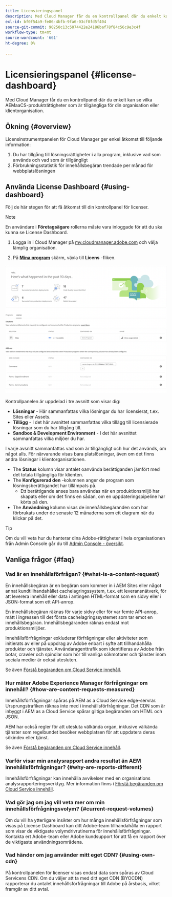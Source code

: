 ```yaml
---
title: Licensieringspanel
description: Med Cloud Manager får du en kontrollpanel där du enkelt kan se vilka AEMaaCS-produkträttigheter som är tillgängliga för din organisation eller klientorganisation.
exl-id: bf0f54a9-fe86-4bfb-9fa6-03cf0fd5f404
source-git-commit: 90250c13c5074422e24186baf78f84c56c9e3c4f
workflow-type: tm+mt
source-wordcount: '661'
ht-degree: 0%

---
```


# Licensieringspanel {#license-dashboard}

Med Cloud Manager får du en kontrollpanel där du enkelt kan se vilka AEMaaCS-produkträttigheter som är tillgängliga för din organisation eller klientorganisation.

## Ökning {#overview}

Licensinstrumentpanelen för Cloud Manager ger enkel åtkomst till följande information:

1. Du har tillgång till lösningsrättigheter i alla program, inklusive vad som används och vad som är tillgängligt
1. Förbrukningsstatistik för innehållsbegäran trendade per månad för webbplatslösningen

## Använda License Dashboard {#using-dashboard}

Följ de här stegen för att få åtkomst till din kontrollpanel för licenser.

>[!NOTE]
>
>En användare i **Företagsägare** rollerna måste vara inloggade för att du ska kunna se License Dashboard.

1. Logga in i Cloud Manager på [my.cloudmanager.adobe.com](https://my.cloudmanager.adobe.com/) och välja lämplig organisation.

1. På **[Mina program](/help/implementing/cloud-manager/getting-access-to-aem-in-cloud/editing-programs.md#my-programs)** skärm, växla till **Licens** -fliken.

![Licensieringspanel](assets/license-dashboard.png)

Kontrollpanelen är uppdelad i tre avsnitt som visar dig:

* **Lösningar** - Här sammanfattas vilka lösningar du har licensierat, t.ex. Sites eller Assets.
* **Tillägg** - I det här avsnittet sammanfattas vilka tillägg till licensierade lösningar som du har tillgång till.
* **Sandbox &amp; Development Environment** - I det här avsnittet sammanfattas vilka miljöer du har.

I varje avsnitt sammanfattas vad som är tillgängligt och hur det används, om något alls. För närvarande visas bara platslösningar, även om det finns andra lösningar i klientorganisationen.

* The **Status** kolumn visar antalet oanvända berättiganden jämfört med det totala tillgängliga för klienten.
* The **Konfigurerad den** -kolumnen anger de program som lösningsberättigandet har tillämpats på.
   * Ett berättigande anses bara användas när en produktionsmiljö har skapats eller om det finns en sådan, om en uppdateringspipeline har körts på den.
* The **Användning** kolumn visas de innehållsbegäranden som har förbrukats under de senaste 12 månaderna som ett diagram när du klickar på det.

>[!TIP]
>
>Om du vill veta hur du hanterar dina Adobe-rättigheter i hela organisationen från Admin Console går du till [Admin Console - översikt](https://helpx.adobe.com/enterprise/using/admin-console.html).

## Vanliga frågor {#faq}

### Vad är en innehållsförfrågan? {#what-is-a-content-request}

En innehållsbegäran är en begäran som kommer in i AEM Sites eller något annat kundtillhandahållet cachelagringssystem, t.ex. ett leveransnätverk, för att leverera innehåll eller data i antingen HTML-format som en sidvy eller i JSON-format som ett API-anrop.

En innehållsbegäran räknas för varje sidvy eller för var femte API-anrop, mätt i ingressen till det första cachelagringssystemet som tar emot en innehållsbegäran. Innehållsbegäranden räknas endast mot produktionsmiljöer.

Innehållsförfrågningar exkluderar förfrågningar eller aktiviteter som initierats av eller på uppdrag av Adobe enbart i syfte att tillhandahålla produkter och tjänster. Användaragenttrafik som identifieras av Adobe från botar, crawler och spindlar som hör till vanliga sökmotorer och tjänster inom sociala medier är också utesluten.

Se även [Förstå begäranden om Cloud Service innehåll](/help/implementing/cloud-manager/content-requests.md).

### Hur mäter Adobe Experience Manager förfrågningar om innehåll? {#how-are-content-requests-measured}

Innehållsförfrågningar spåras på AEM as a Cloud Service edge-servrar. Ursprungstrafiken räknas inte med i innehållsförfrågningar. Det CDN som är inbyggt i AEM as a Cloud Service spårar giltiga begäranden om HTML och JSON.

AEM har också regler för att utesluta välkända organ, inklusive välkända tjänster som regelbundet besöker webbplatsen för att uppdatera deras sökindex eller tjänst.

Se även [Förstå begäranden om Cloud Service innehåll](/help/implementing/cloud-manager/content-requests.md).

### Varför visar min analysrapport andra resultat än AEM innehållsförfrågningar? {#why-are-reports-different}

Innehållsförfrågningar kan innehålla avvikelser med en organisations analysrapporteringsverktyg. Mer information finns i [Förstå begäranden om Cloud Service innehåll](/help/implementing/cloud-manager/content-requests.md).

### Vad gör jag om jag vill veta mer om min innehållsförfrågningsvolym? {#current-request-volumes}

Om du vill ha ytterligare insikter om hur många innehållsförfrågningar som visas på License Dashboard kan ditt Adobe-team tillhandahålla en rapport som visar de viktigaste volymdrivrutinerna för innehållsförfrågningar. Kontakta ert Adobe-team eller Adobe kundsupport för att få en rapport över de viktigaste användningsområdena.

### Vad händer om jag använder mitt eget CDN? {#using-own-cdn}

På kontrollpanelen för licenser visas endast data som spåras av Cloud Servicens CDN. Om du väljer att ta med ditt eget CDN (BYOCDN) rapporterar du antalet innehållsförfrågningar till Adobe på årsbasis, vilket framgår av ditt avtal.
